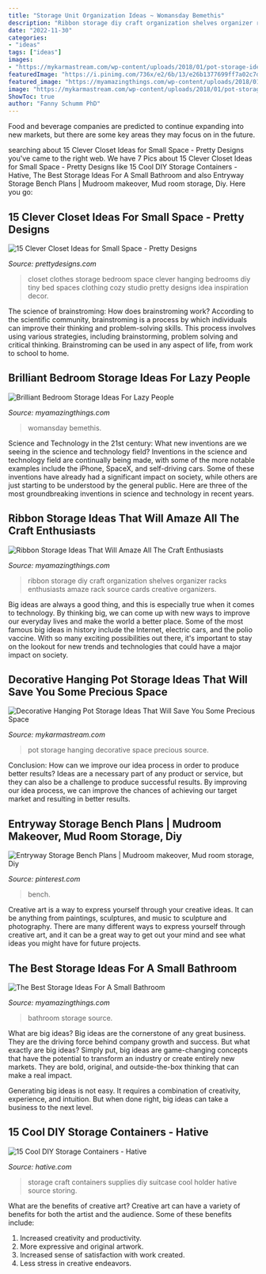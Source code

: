 ```yaml
---
title: "Storage Unit Organization Ideas ~ Womansday Bemethis"
description: "Ribbon storage diy craft organization shelves organizer racks enthusiasts amaze rack source cards creative organizers"
date: "2022-11-30"
categories:
- "ideas"
tags: ["ideas"]
images:
- "https://mykarmastream.com/wp-content/uploads/2018/01/pot-storage-ideas-5-.jpg"
featuredImage: "https://i.pinimg.com/736x/e2/6b/13/e26b1377699ff7a02c7d1f7d7fc51af1.jpg"
featured_image: "https://myamazingthings.com/wp-content/uploads/2018/01/bedroom-organization-3-.jpg"
image: "https://mykarmastream.com/wp-content/uploads/2018/01/pot-storage-ideas-5-.jpg"
ShowToc: true
author: "Fanny Schumm PhD"
---
```



Food and beverage companies are predicted to continue expanding into new markets, but there are some key areas they may focus on in the future.

	

		
searching about 15 Clever Closet Ideas for Small Space - Pretty Designs you've came to the right web. We have 7 Pics about 15 Clever Closet Ideas for Small Space - Pretty Designs like 15 Cool DIY Storage Containers - Hative, The Best Storage Ideas For A Small Bathroom and also Entryway Storage Bench Plans | Mudroom makeover, Mud room storage, Diy. Here you go:
		
    
## 15 Clever Closet Ideas For Small Space - Pretty Designs

<img loading=lazy src="http://www.prettydesigns.com/wp-content/uploads/2015/10/Clothes-Storage.jpg" onerror="this.onerror=null;this.src='https://tse1.mm.bing.net/th?id=OIP.1aTzA40VQhfVq9wn073BxQHaLF&amp;pid=15.1';" alt="15 Clever Closet Ideas for Small Space - Pretty Designs">

_Source: prettydesigns.com_

>closet clothes storage bedroom space clever hanging bedrooms diy tiny bed spaces clothing cozy studio pretty designs idea inspiration decor. 

	

The science of brainstroming: How does brainstroming work?
According to the scientific community, brainstroming is a process by which individuals can improve their thinking and problem-solving skills. This process involves using various strategies, including brainstorming, problem solving and critical thinking. Brainstroming can be used in any aspect of life, from work to school to home.

    
## Brilliant Bedroom Storage Ideas For Lazy People

<img loading=lazy src="https://myamazingthings.com/wp-content/uploads/2018/01/bedroom-organization-3-.jpg" onerror="this.onerror=null;this.src='https://tse3.mm.bing.net/th?id=OIP.3zPfS_SLmiTmiS452XdsTQHaLH&amp;pid=15.1';" alt="Brilliant Bedroom Storage Ideas For Lazy People">

_Source: myamazingthings.com_

>womansday bemethis. 

	

Science and Technology in the 21st century: What new inventions are we seeing in the science and technology field?
Inventions in the science and technology field are continually being made, with some of the more notable examples include the iPhone, SpaceX, and self-driving cars. Some of these inventions have already had a significant impact on society, while others are just starting to be understood by the general public. Here are three of the most groundbreaking inventions in science and technology in recent years.

    
## Ribbon Storage Ideas That Will Amaze All The Craft Enthusiasts

<img loading=lazy src="http://myamazingthings.com/wp-content/uploads/2018/05/ribbon-storage-ideas-5.jpg" onerror="this.onerror=null;this.src='https://tse2.mm.bing.net/th?id=OIP.ywxEeWRmvTlPh9KlXneR_AHaLh&amp;pid=15.1';" alt="Ribbon Storage Ideas That Will Amaze All The Craft Enthusiasts">

_Source: myamazingthings.com_

>ribbon storage diy craft organization shelves organizer racks enthusiasts amaze rack source cards creative organizers. 

	

Big ideas are always a good thing, and this is especially true when it comes to technology. By thinking big, we can come up with new ways to improve our everyday lives and make the world a better place. Some of the most famous big ideas in history include the Internet, electric cars, and the polio vaccine. With so many exciting possibilities out there, it's important to stay on the lookout for new trends and technologies that could have a major impact on society.

    
## Decorative Hanging Pot Storage Ideas That Will Save You Some Precious Space

<img loading=lazy src="https://mykarmastream.com/wp-content/uploads/2018/01/pot-storage-ideas-5-.jpg" onerror="this.onerror=null;this.src='https://tse1.mm.bing.net/th?id=OIP.9XLB0Gk6_XSpnWfYKTnPrwHaJ-&amp;pid=15.1';" alt="Decorative Hanging Pot Storage Ideas That Will Save You Some Precious Space">

_Source: mykarmastream.com_

>pot storage hanging decorative space precious source. 

	

Conclusion: How can we improve our idea process in order to produce better results?
Ideas are a necessary part of any product or service, but they can also be a challenge to produce successful results. By improving our idea process, we can improve the chances of achieving our target market and resulting in better results.

    
## Entryway Storage Bench Plans | Mudroom Makeover, Mud Room Storage, Diy

<img loading=lazy src="https://i.pinimg.com/736x/e2/6b/13/e26b1377699ff7a02c7d1f7d7fc51af1.jpg" onerror="this.onerror=null;this.src='https://tse4.mm.bing.net/th?id=OIP.Wt47PoSJ5U8mvvr1nl8q-wHaJ3&amp;pid=15.1';" alt="Entryway Storage Bench Plans | Mudroom makeover, Mud room storage, Diy">

_Source: pinterest.com_

>bench. 

	

Creative art is a way to express yourself through your creative ideas. It can be anything from paintings, sculptures, and music to sculpture and photography. There are many different ways to express yourself through creative art, and it can be a great way to get out your mind and see what ideas you might have for future projects.

    
## The Best Storage Ideas For A Small Bathroom

<img loading=lazy src="http://myamazingthings.com/wp-content/uploads/2017/02/bathroom1-1.jpg" onerror="this.onerror=null;this.src='https://tse4.mm.bing.net/th?id=OIP.olAGsezAyPNnFXGjjST7IQHaLH&amp;pid=15.1';" alt="The Best Storage Ideas For A Small Bathroom">

_Source: myamazingthings.com_

>bathroom storage source. 

	

What are big ideas?
Big ideas are the cornerstone of any great business. They are the driving force behind company growth and success. But what exactly are big ideas?
Simply put, big ideas are game-changing concepts that have the potential to transform an industry or create entirely new markets. They are bold, original, and outside-the-box thinking that can make a real impact.

Generating big ideas is not easy. It requires a combination of creativity, experience, and intuition. But when done right, big ideas can take a business to the next level.

    
## 15 Cool DIY Storage Containers - Hative

<img loading=lazy src="https://hative.com/wp-content/uploads/2014/11/diy-storage-containers/3-old-suitcase-craft-supplies-holder.jpg" onerror="this.onerror=null;this.src='https://tse3.mm.bing.net/th?id=OIP.TKnGfSCWZWXl5ECbdYWwwwHaJ4&amp;pid=15.1';" alt="15 Cool DIY Storage Containers - Hative">

_Source: hative.com_

>storage craft containers supplies diy suitcase cool holder hative source storing. 

	

What are the benefits of creative art?
Creative art can have a variety of benefits for both the artist and the audience. Some of these benefits include: 
1. Increased creativity and productivity.
2. More expressive and original artwork.
3. Increased sense of satisfaction with work created. 
4. Less stress in creative endeavors.

